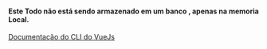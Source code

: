 #### Este Todo não está sendo armazenado em um banco , apenas na memoria Local.


[Documentação do CLI do VueJs](https://cli.vuejs.org/guide/installation.html)
